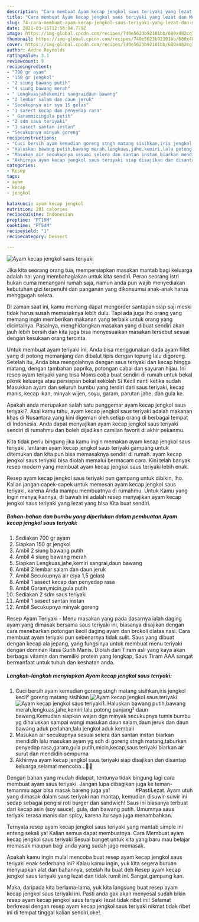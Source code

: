 ```yaml
---
description: "Cara membuat Ayam kecap jengkol saus teriyaki yang lezat dan Mudah Dibuat"
title: "Cara membuat Ayam kecap jengkol saus teriyaki yang lezat dan Mudah Dibuat"
slug: 74-cara-membuat-ayam-kecap-jengkol-saus-teriyaki-yang-lezat-dan-mudah-dibuat
date: 2021-03-15T12:58:04.779Z
image: https://img-global.cpcdn.com/recipes/740e5623b92101bb/680x482cq70/ayam-kecap-jengkol-saus-teriyaki-foto-resep-utama.jpg
thumbnail: https://img-global.cpcdn.com/recipes/740e5623b92101bb/680x482cq70/ayam-kecap-jengkol-saus-teriyaki-foto-resep-utama.jpg
cover: https://img-global.cpcdn.com/recipes/740e5623b92101bb/680x482cq70/ayam-kecap-jengkol-saus-teriyaki-foto-resep-utama.jpg
author: Andre Reynolds
ratingvalue: 3.1
reviewcount: 9
recipeingredient:
- "700 gr ayam"
- "150 gr jengkol"
- "2 siung bawang putih"
- "4 siung bawang merah"
- " Lengkuasjahekemiri sangraidaun bawang"
- "2 lembar salam dan daun jeruk"
- "Secukupnya air sya 15 gelas"
- "1 sasect kecap dan penyedap rasa"
- " Garammicingula putih"
- "2 sdm saus teriyaki"
- "1 sasect santan instan"
- "Secukupnya minyak goreng"
recipeinstructions:
- "Cuci bersih ayam kemudian goreng stngh matang sisihkan,iris jengkol kecil² goreng matang sisihkan"
- "Haluskan bawang putih,bawang merah,lengkuas,jahe,kemiri,lalu potong panjang² daun bawang.Kemudian siapkan wajan dgn minyak secukupnya tumis bumbu yg dihaluskan sampai wangi masukan daun salam,daun jeruk dan daun bawang aduk perlahan,lalu jengkol aduk kembali"
- "Masukan air secukupnya sesuai selera dan santan instan biarkan mendidih lalu masukan ayam yg sdh di goreng stngh matang,taburkan penyedap rasa,garam,gula putih,micin,kecap,saus teriyaki biarkan air surut dan mendidih sempurna"
- "Akhirnya ayam kecap jengkol saus teriyaki siap disajikan dan disantap keluarga,selamat mencoba...🙏🙏"
categories:
- Resep
tags:
- ayam
- kecap
- jengkol

katakunci: ayam kecap jengkol 
nutrition: 201 calories
recipecuisine: Indonesian
preptime: "PT19M"
cooktime: "PT54M"
recipeyield: "1"
recipecategory: Dessert

---
```



![Ayam kecap jengkol saus teriyaki](https://img-global.cpcdn.com/recipes/740e5623b92101bb/680x482cq70/ayam-kecap-jengkol-saus-teriyaki-foto-resep-utama.jpg)

Jika kita seorang orang tua, mempersiapkan masakan mantab bagi keluarga adalah hal yang membahagiakan untuk kita sendiri. Peran seorang istri bukan cuma menangani rumah saja, namun anda pun wajib menyediakan kebutuhan gizi terpenuhi dan panganan yang dikonsumsi anak-anak harus menggugah selera.

Di zaman  saat ini, kamu memang dapat mengorder santapan siap saji meski tidak harus susah memasaknya lebih dulu. Tapi ada juga lho orang yang memang ingin memberikan makanan yang terbaik untuk orang yang dicintainya. Pasalnya, menghidangkan masakan yang dibuat sendiri akan jauh lebih bersih dan kita juga bisa menyesuaikan masakan tersebut sesuai dengan kesukaan orang tercinta. 

Untuk membuat ayam teriyaki ini, Anda bisa menggunakan dada ayam fillet yang di potong memanjang dan dibalut tipis dengan tepung lalu digoreng. Setelah itu, Anda bisa mengolahnya dengan saus teriyaki dan kecap hingga matang, dengan tambahan paprika, potongan cabai dan sayuran hijau. Ini resep ayam teriyaki yang bisa Moms coba buat sendiri di rumah untuk bekal piknik keluarga atau persiapan bekal sekolah Si Kecil nanti ketika sudah Masukkan ayam dan seluruh bumbu yang terdiri dari saus teriyaki, kecap manis, kecap ikan, minyak wijen, soyu, garam, parutan jahe, dan gula ke.

Apakah anda merupakan salah satu penggemar ayam kecap jengkol saus teriyaki?. Asal kamu tahu, ayam kecap jengkol saus teriyaki adalah makanan khas di Nusantara yang kini digemari oleh setiap orang di berbagai tempat di Indonesia. Anda dapat menyajikan ayam kecap jengkol saus teriyaki sendiri di rumahmu dan boleh dijadikan camilan favorit di akhir pekanmu.

Kita tidak perlu bingung jika kamu ingin memakan ayam kecap jengkol saus teriyaki, lantaran ayam kecap jengkol saus teriyaki gampang untuk ditemukan dan kita pun bisa memasaknya sendiri di rumah. ayam kecap jengkol saus teriyaki bisa diolah memalui bermacam cara. Kini telah banyak resep modern yang membuat ayam kecap jengkol saus teriyaki lebih enak.

Resep ayam kecap jengkol saus teriyaki pun gampang untuk dibikin, lho. Kalian jangan capek-capek untuk memesan ayam kecap jengkol saus teriyaki, karena Anda mampu membuatnya di rumahmu. Untuk Kamu yang ingin menyajikannya, di bawah ini adalah resep menyajikan ayam kecap jengkol saus teriyaki yang lezat yang bisa Kita buat sendiri.

<!--inarticleads1-->

##### Bahan-bahan dan bumbu yang diperlukan dalam pembuatan Ayam kecap jengkol saus teriyaki:

1. Sediakan 700 gr ayam
1. Siapkan 150 gr jengkol
1. Ambil 2 siung bawang putih
1. Ambil 4 siung bawang merah
1. Siapkan  Lengkuas,jahe,kemiri sangrai,daun bawang
1. Ambil 2 lembar salam dan daun jeruk
1. Ambil Secukupnya air (sya 1,5 gelas)
1. Ambil 1 sasect kecap dan penyedap rasa
1. Ambil  Garam,micin,gula putih
1. Sediakan 2 sdm saus teriyaki
1. Ambil 1 sasect santan instan
1. Ambil Secukupnya minyak goreng


Resep Ayam Teriyaki - Menu masakan yang pada dasarnya ialah daging ayam yang dimasak bersama saus teriyaki ini, biasanya disajikan dengan cara menebarkan potongan kecil daging ayam dan brokoli diatas nasi. Cara membuat ayam teriyaki pun sebenarnya tidak sulit. Saus yang dibuat dengan kecap ala jepang, yang fungsinya untuk membuat menu teriyaki dengan dominan Rasa Gurih Manis. Diolah dari Tiram asli yang kaya akan berbagai vitamin dan memiliki protein yang lengkap, Saus Tiram AAA sangat bermanfaat untuk tubuh dan keshatan anda. 

<!--inarticleads2-->

##### Langkah-langkah menyiapkan Ayam kecap jengkol saus teriyaki:

1. Cuci bersih ayam kemudian goreng stngh matang sisihkan,iris jengkol kecil² goreng matang sisihkan
<img src="https://img-global.cpcdn.com/steps/ebc96fedbe7e2f1f/160x128cq70/ayam-kecap-jengkol-saus-teriyaki-langkah-memasak-1-foto.jpg" alt="Ayam kecap jengkol saus teriyaki"><img src="https://img-global.cpcdn.com/steps/f2af5674de0358c7/160x128cq70/ayam-kecap-jengkol-saus-teriyaki-langkah-memasak-1-foto.jpg" alt="Ayam kecap jengkol saus teriyaki">1. Haluskan bawang putih,bawang merah,lengkuas,jahe,kemiri,lalu potong panjang² daun bawang.Kemudian siapkan wajan dgn minyak secukupnya tumis bumbu yg dihaluskan sampai wangi masukan daun salam,daun jeruk dan daun bawang aduk perlahan,lalu jengkol aduk kembali
1. Masukan air secukupnya sesuai selera dan santan instan biarkan mendidih lalu masukan ayam yg sdh di goreng stngh matang,taburkan penyedap rasa,garam,gula putih,micin,kecap,saus teriyaki biarkan air surut dan mendidih sempurna
1. Akhirnya ayam kecap jengkol saus teriyaki siap disajikan dan disantap keluarga,selamat mencoba...🙏🙏


Dengan bahan yang mudah didapat, tentunya tidak bingung lagi cara membuat ayam saus teriyaki. Jangan lupa dibagikan juga ke teman-temanmu agar bisa masak bareng juga ya! ⠀⠀⠀⠀⠀⠀ #PastiLezat. Ayam utuh yang dimasak dalam saus teriyaki nan mantap, kemudian disuwir-suwir ini sedap sebagai pengisi roti burger dan sandwich! Saus ini biasanya terbuat dari kecap asin (soy sauce), gula, dan bawang putih. Umumnya saus teriyaki terasa manis dan spicy, karena itu saya juga menambahkan. 

Ternyata resep ayam kecap jengkol saus teriyaki yang mantab simple ini enteng sekali ya! Kalian semua dapat membuatnya. Cara Membuat ayam kecap jengkol saus teriyaki Sesuai banget untuk kita yang baru mau belajar memasak maupun bagi anda yang sudah jago memasak.

Apakah kamu ingin mulai mencoba buat resep ayam kecap jengkol saus teriyaki enak sederhana ini? Kalau kamu ingin, yuk kita segera buruan menyiapkan alat dan bahannya, setelah itu buat deh Resep ayam kecap jengkol saus teriyaki yang lezat dan tidak rumit ini. Sangat gampang kan. 

Maka, daripada kita berlama-lama, yuk kita langsung buat resep ayam kecap jengkol saus teriyaki ini. Pasti anda gak akan menyesal sudah bikin resep ayam kecap jengkol saus teriyaki lezat tidak ribet ini! Selamat berkreasi dengan resep ayam kecap jengkol saus teriyaki nikmat tidak ribet ini di tempat tinggal kalian sendiri,oke!.

